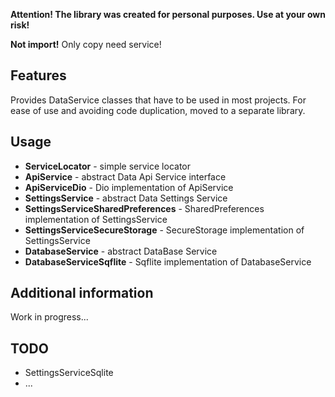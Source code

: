 **Attention! The library was created for personal purposes. Use at your own risk!**

**Not import!** Only copy need service!

## Features

Provides DataService classes that have to be used in most projects. For ease of use and avoiding code duplication, moved to a separate library. 

## Usage

* **ServiceLocator** - simple service locator
* **ApiService** - abstract Data Api Service interface
* **ApiServiceDio** - Dio implementation of ApiService
* **SettingsService** - abstract Data Settings Service
* **SettingsServiceSharedPreferences** - SharedPreferences implementation of SettingsService
* **SettingsServiceSecureStorage** - SecureStorage implementation of SettingsService
* **DatabaseService** - abstract DataBase Service
* **DatabaseServiceSqflite** - Sqflite implementation of DatabaseService

## Additional information

Work in progress...

## TODO

* SettingsServiceSqlite
* ...
